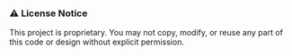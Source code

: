 ### ⚠️ License Notice
This project is proprietary. You may not copy, modify, or reuse any part of this code or design without explicit permission.
